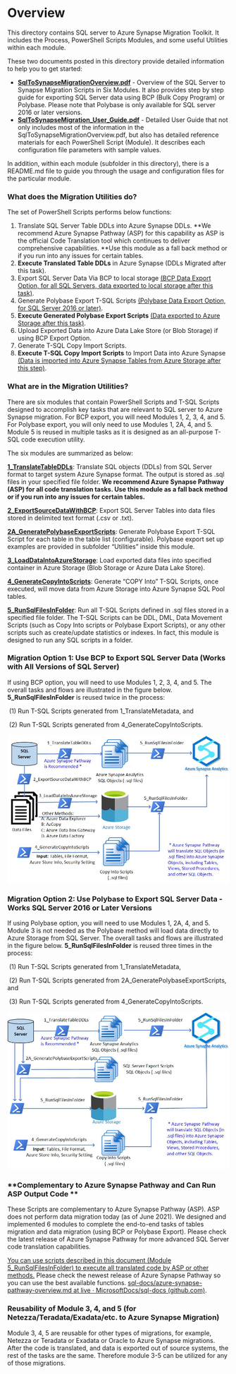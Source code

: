 # **Overview** 

This directory contains SQL server to Azure Synapse Migration Toolkit. It includes the Process, PowerShell Scripts Modules, and some useful Utilities within each module.

These two documents posted in this directory provide detailed information to help you to get started:

- [**SqlToSynapseMigrationOverview.pdf**](https://github.com/microsoft/AzureSynapseScriptsAndAccelerators/blob/main/Migration/SQLServer/SqlToSynapseMigrationOverview.pdf) - Overview of the SQL Server to Synapse Migration Scripts in Six Modules. It also provides step by step guide for exporting SQL Server data using BCP (Bulk Copy Program) or Polybase. Please note that Polybase is only available for SQL server 2016 or later versions.  
- [**SqlToSynapseMigration_User_Guide.pdf**](https://github.com/microsoft/AzureSynapseScriptsAndAccelerators/blob/main/Migration/SQLServer/SqlToSynapseMigration_User_Guide.pdf) - Detailed User Guide that not only includes most of the information in the SqlToSynapseMigrationOverview.pdf, but also has detailed reference materials for each PowerShell Script (Module). It describes each configuration file parameters with sample values.

In addition, within each module (subfolder in this directory), there is a README.md file to guide you through the usage and configuration files for the particular module. 

### **What does the Migration Utilities do?** 

The set of PowerShell Scripts performs below functions: 

1. Translate SQL Server Table DDLs into Azure Synapse DDLs. **We recommend Azure Synapse Pathway (ASP) for this capability as ASP is the official Code Translation tool which continues to deliver comprehensive capabilities. **Use this module as a fall back method or if you run into any issues for certain tables.
2. **Execute Translated Table DDLs** in Azure Synapse (DDLs Migrated after this task).
3. Export SQL Server Data Via BCP to local storage <u>(BCP Data Export Option, for all SQL Servers, data exported to local storage after this task)</u>.
4. Generate Polybase Export T-SQL Scripts <u>(Polybase Data Export Option, for SQL Server 2016 or later)</u>.
5. **Execute Generated Polybase Export Scripts** <u>(Data exported to Azure Storage after this task)</u>.
6. Upload Exported Data into Azure Data Lake Store (or Blob Storage) if using BCP Export Option.
7. Generate T-SQL Copy Import Scripts. 
8. **Execute T-SQL Copy Import Scripts** to Import Data into Azure Synapse <u>(Data is imported into Azure Synapse Tables from Azure Storage after this step)</u>.

### **What are in the Migration Utilities?** 

There are six modules that contain PowerShell Scripts and T-SQL Scripts designed to accomplish key tasks that are relevant to SQL server to Azure Synapse migration. For BCP export, you will need Modules 1, 2, 3, 4, and 5. For Polybase export, you will only need to use Modules 1, 2A, 4, and 5. Module 5 is reused in multiple tasks as it is designed as an all-purpose T-SQL code execution utility. 

The six modules are summarized as below:

**[1_TranslateTableDDLs](https://github.com/microsoft/AzureSynapseScriptsAndAccelerators/tree/main/Migration/SQLServer/1_TranslateTableDDLs)**: Translate SQL objects (DDLs) from SQL Server format to target system Azure Synapse format. The output is stored as .sql files in your specified file folder. **We recommend Azure Synapse Pathway (ASP) for all code translation tasks. Use this module as a fall back method or if you run into any issues for certain tables.**

[**2_ExportSourceDataWithBCP**](https://github.com/microsoft/AzureSynapseScriptsAndAccelerators/tree/main/Migration/SQLServer/2_ExportSourceDataWithBCP): Export SQL Server Tables into data files stored in delimited text format (.csv or .txt).  

**[2A_GeneratePolybaseExportScripts](https://github.com/microsoft/AzureSynapseScriptsAndAccelerators/tree/main/Migration/SQLServer/2A_GeneratePolybaseExportScripts)**:  Generate Polybase Export T-SQL Script for each table in the table list (configurable).  Polybase export set up examples are provided in subfolder “Utilities” inside this module. 

[**3_LoadDataIntoAzureStorage**](https://github.com/microsoft/AzureSynapseScriptsAndAccelerators/tree/main/Migration/SQLServer/3_LoadDataIntoAzureStorage): Load exported data files into specified container in Azure Storage (Blob Storage or Azure Data Lake Store).

[**4_GenerateCopyIntoScripts**](https://github.com/microsoft/AzureSynapseScriptsAndAccelerators/tree/main/Migration/SQLServer/4_GenerateCopyIntoScripts): Generate “COPY Into” T-SQL Scripts, once executed, will move data from Azure Storage into Azure Synapse SQL Pool tables.

[**5_RunSqlFilesInFolder**](https://github.com/microsoft/AzureSynapseScriptsAndAccelerators/tree/main/Migration/SQLServer/5_RunSqlFilesInFolder): Run all T-SQL Scripts defined in .sql files stored in a specified file folder. The T-SQL Scripts can be DDL, DML, Data Movement Scripts (such as Copy Into scripts or Polybase Export Scripts), or any other scripts such as create/update statistics or indexes. In fact, this module is designed to run any SQL scripts in a folder. 

### Migration Option 1: Use BCP to Export SQL Server Data (Works with All Versions of SQL Server) 

If using BCP option, you will need to use Modules 1, 2, 3, 4, and 5. The overall tasks and flows are illustrated in the figure below. **5_RunSqlFilesInFolder** is reused twice in the process: 

​		(1) Run T-SQL Scripts generated from 1_TranslateMetadata, and 

​		(2) Run T-SQL Scripts generated from 4_GenerateCopyIntoScripts. 

![BCP Option](images/Option-BCP.JPG)

### **Migration Option 2: Use Polybase to Export SQL Server Data - Works SQL Server** 2016 or Later Versions

If using Polybase option, you will need to use Modules 1, 2A,  4, and 5. Module 3 is not needed as the Polybase method will load data directly to Azure Storage from SQL Server. The overall tasks and flows are illustrated in the figure below. **5_RunSqlFilesInFolder** is reused three times in the process: 

​		(1) Run T-SQL Scripts generated from 1_TranslateMetadata, 

​		(2) Run T-SQL Scripts generated from 2A_GeneratePolybaseExportScripts, and 

​		(3) Run T-SQL Scripts generated from 4_GenerateCopyIntoScripts. 

![Polybase Option](images/Option-Polybase.JPG)



### **Complementary to Azure Synapse Pathway and Can Run ASP Output Code ** 

These Scripts are complementary to Azure Synapse Pathway (ASP). ASP does not perform data migration today (as of June 2021). We designed and implemented 6 modules to complete the end-to-end tasks of tables migration and data migration (using BCP or Polybase Export). Please check the latest release of Azure Synapse Pathway for more advanced SQL Server code translation capabilities. 

<u>You can use scripts described in this document (Module 5_RunSqlFilesInFolder) to execute all translated code by ASP or other methods.</u> Please check the newest release of Azure Synapse Pathway so you can use the best available functions. [sql-docs/azure-synapse-pathway-overview.md at live · ](https://github.com/MicrosoftDocs/sql-docs/blob/live/docs/tools/synapse-pathway/azure-synapse-pathway-overview.md)[MicrosoftDocs](https://github.com/MicrosoftDocs/sql-docs/blob/live/docs/tools/synapse-pathway/azure-synapse-pathway-overview.md)[/](https://github.com/MicrosoftDocs/sql-docs/blob/live/docs/tools/synapse-pathway/azure-synapse-pathway-overview.md)[sql](https://github.com/MicrosoftDocs/sql-docs/blob/live/docs/tools/synapse-pathway/azure-synapse-pathway-overview.md)[-docs (github.com)](https://github.com/MicrosoftDocs/sql-docs/blob/live/docs/tools/synapse-pathway/azure-synapse-pathway-overview.md).

### Reusability of  Module 3, 4, and 5 (for Netezza/Teradata/Exadata/etc. to Azure Synapse Migration)

Module 3, 4, 5 are reusable for other types of migrations, for example, Netezza or Teradata or Exadata or Oracle to Azure Synapse migrations. After the code is translated, and data is exported out of source systems, the rest of the tasks are the same. Therefore module 3-5 can be utilized for any of those migrations. 

